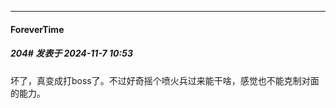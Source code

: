 ﻿
*****

####  ForeverTime  
##### 204#       发表于 2024-11-7 10:53

坏了，真变成打boss了。不过好奇摇个喷火兵过来能干啥，感觉也不能克制对面的能力。

